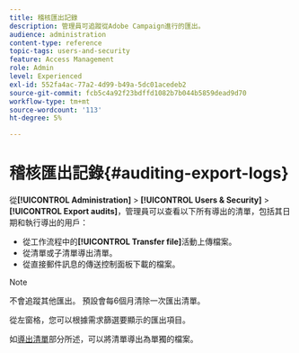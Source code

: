 ```yaml
---
title: 稽核匯出記錄
description: 管理員可追蹤從Adobe Campaign進行的匯出。
audience: administration
content-type: reference
topic-tags: users-and-security
feature: Access Management
role: Admin
level: Experienced
exl-id: 552fa4ac-77a2-4d99-b49a-5dc01acedeb2
source-git-commit: fcb5c4a92f23bdffd1082b7b044b5859dead9d70
workflow-type: tm+mt
source-wordcount: '113'
ht-degree: 5%

---
```


# 稽核匯出記錄{#auditing-export-logs}

從&#x200B;**[!UICONTROL Administration]** > **[!UICONTROL Users & Security]** > **[!UICONTROL Export audits]**，管理員可以查看以下所有導出的清單，包括其日期和執行導出的用戶：

* 從工作流程中的&#x200B;**[!UICONTROL Transfer file]**&#x200B;活動上傳檔案。
* 從清單或子清單導出清單。
* 從直接郵件訊息的傳送控制面板下載的檔案。

>[!NOTE]
>
>不會追蹤其他匯出。 預設會每6個月清除一次匯出清單。

從左窗格，您可以根據需求篩選要顯示的匯出項目。

如[導出清單](../../automating/using/exporting-lists.md)部分所述，可以將清單導出為單獨的檔案。
